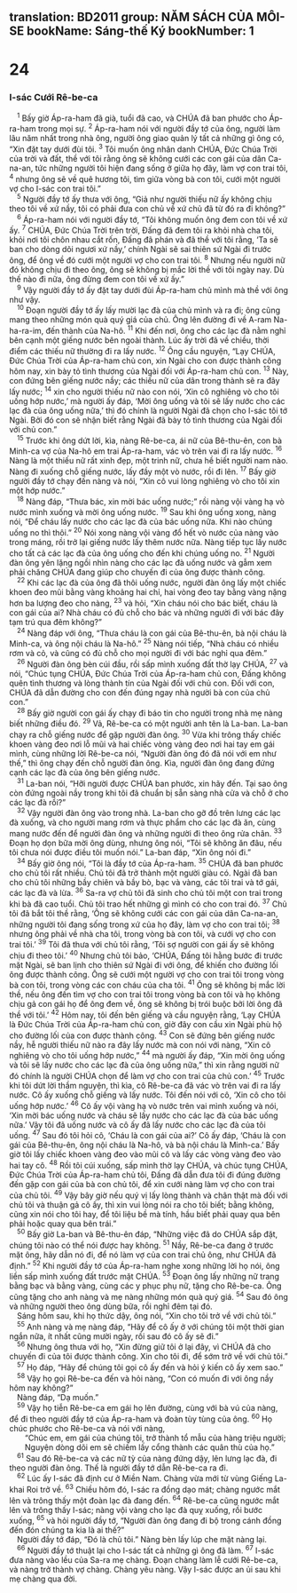 translation: BD2011
group: NĂM SÁCH CỦA MÔI-SE
bookName: Sáng-thế Ký 
bookNumber: 1
-------

<div class="title"><h1>24</h1><h3>I-sác Cưới Rê-be-ca</h3></div>
<span class="verse sa_24_1"> <sup>1</sup> Bấy giờ Áp-ra-ham đã già, tuổi đã cao, và CHÚA đã ban phước cho Áp-ra-ham trong mọi sự. </span>
<span class="verse sa_24_2"><sup>2</sup> Áp-ra-ham nói với người đầy tớ của ông, người làm lâu năm nhất trong nhà ông, người ông giao quản lý tất cả những gì ông có, “Xin đặt tay dưới đùi tôi. </span>
<span class="verse sa_24_3"><sup>3</sup> Tôi muốn ông nhân danh CHÚA, Ðức Chúa Trời của trời và đất, thề với tôi rằng ông sẽ không cưới các con gái của dân Ca-na-an, tức những người tôi hiện đang sống ở giữa họ đây, làm vợ con trai tôi, </span>
<span class="verse sa_24_4"><sup>4</sup> nhưng ông sẽ về quê hương tôi, tìm giữa vòng bà con tôi, cưới một người vợ cho I-sác con trai tôi.”<br/></span>
<span class="verse sa_24_5"> <sup>5</sup> Người đầy tớ ấy thưa với ông, “Giả như người thiếu nữ ấy không chịu theo tôi về xứ nầy, tôi có phải đưa con chủ về xứ chủ đã từ đó ra đi không?” <br/></span>
<span class="verse sa_24_6"> <sup>6</sup> Áp-ra-ham nói với người đầy tớ, “Tôi không muốn ông đem con tôi về xứ ấy. </span>
<span class="verse sa_24_7"><sup>7</sup> CHÚA, Ðức Chúa Trời trên trời, Ðấng đã đem tôi ra khỏi nhà cha tôi, khỏi nơi tôi chôn nhau cắt rốn, Ðấng đã phán và đã thề với tôi rằng, ‘Ta sẽ ban cho dòng dõi ngươi xứ nầy,’ chính Ngài sẽ sai thiên sứ Ngài đi trước ông, để ông về đó cưới một người vợ cho con trai tôi. </span>
<span class="verse sa_24_8"><sup>8</sup> Nhưng nếu người nữ đó không chịu đi theo ông, ông sẽ không bị mắc lời thề với tôi ngày nay. Dù thế nào đi nữa, ông đừng đem con tôi về xứ ấy.” <br/></span>
<span class="verse sa_24_9"> <sup>9</sup> Vậy người đầy tớ ấy đặt tay dưới đùi Áp-ra-ham chủ mình mà thề với ông như vậy.<br/></span>
<span class="verse sa_24_10"> <sup>10</sup> Ðoạn người đầy tớ ấy lấy mười lạc đà của chủ mình và ra đi; ông cũng mang theo những món quà quý giá của chủ. Ông lên đường đi về A-ram Na-ha-ra-im, đến thành của Na-hô. </span>
<span class="verse sa_24_11"><sup>11</sup> Khi đến nơi, ông cho các lạc đà nằm nghỉ bên cạnh một giếng nước bên ngoài thành. Lúc ấy trời đã về chiều, thời điểm các thiếu nữ thường đi ra lấy nước. </span>
<span class="verse sa_24_12"><sup>12</sup> Ông cầu nguyện, “Lạy CHÚA, Ðức Chúa Trời của Áp-ra-ham chủ con, xin Ngài cho con được thành công hôm nay, xin bày tỏ tình thương của Ngài đối với Áp-ra-ham chủ con. </span>
<span class="verse sa_24_13"><sup>13</sup> Này, con đứng bên giếng nước nầy; các thiếu nữ của dân trong thành sẽ ra đây lấy nước; </span>
<span class="verse sa_24_14"><sup>14</sup> xin cho người thiếu nữ nào con nói, ‘Xin cô nghiêng vò cho tôi uống hớp nước,’ mà người ấy đáp, ‘Mời ông uống và tôi sẽ lấy nước cho các lạc đà của ông uống nữa,’ thì đó chính là người Ngài đã chọn cho I-sác tôi tớ Ngài. Bởi đó con sẽ nhận biết rằng Ngài đã bày tỏ tình thương của Ngài đối với chủ con.”<br/></span>
<span class="verse sa_24_15"> <sup>15</sup> Trước khi ông dứt lời, kìa, nàng Rê-be-ca, ái nữ của Bê-thu-ên, con bà Minh-ca vợ của Na-hô em trai Áp-ra-ham, vác vò trên vai đi ra lấy nước. </span>
<span class="verse sa_24_16"><sup>16</sup> Nàng là một thiếu nữ rất xinh đẹp, một trinh nữ, chưa hề biết người nam nào. Nàng đi xuống chỗ giếng nước, lấy đầy một vò nước, rồi đi lên. </span>
<span class="verse sa_24_17"><sup>17</sup> Bấy giờ người đầy tớ chạy đến nàng và nói, “Xin cô vui lòng nghiêng vò cho tôi xin một hớp nước.”<br/></span>
<span class="verse sa_24_18"> <sup>18</sup> Nàng đáp, “Thưa bác, xin mời bác uống nước;” rồi nàng vội vàng hạ vò nước mình xuống và mời ông uống nước. </span>
<span class="verse sa_24_19"><sup>19</sup> Sau khi ông uống xong, nàng nói, “Ðể cháu lấy nước cho các lạc đà của bác uống nữa. Khi nào chúng uống no thì thôi.” </span>
<span class="verse sa_24_20"><sup>20</sup> Nói xong nàng vội vàng đổ hết vò nước của nàng vào trong máng, rồi trở lại giếng nước lấy thêm nước nữa. Nàng tiếp tục lấy nước cho tất cả các lạc đà của ông uống cho đến khi chúng uống no. </span>
<span class="verse sa_24_21"><sup>21</sup> Người đàn ông yên lặng ngồi nhìn nàng cho các lạc đà uống nước và gẫm xem phải chăng CHÚA đang giúp cho chuyến đi của ông được thành công.<br/></span>
<span class="verse sa_24_22"> <sup>22</sup> Khi các lạc đà của ông đã thôi uống nước, người đàn ông lấy một chiếc khoen đeo mũi bằng vàng khoảng hai chỉ, hai vòng đeo tay bằng vàng nặng hơn ba lượng đeo cho nàng, </span>
<span class="verse sa_24_23"><sup>23</sup> và hỏi, “Xin cháu nói cho bác biết, cháu là con gái của ai? Nhà cháu có đủ chỗ cho bác và những người đi với bác đây tạm trú qua đêm không?”<br/></span>
<span class="verse sa_24_24"> <sup>24</sup> Nàng đáp với ông, “Thưa cháu là con gái của Bê-thu-ên, bà nội cháu là Minh-ca, và ông nội cháu là Na-hô.” </span>
<span class="verse sa_24_25"><sup>25</sup> Nàng nói tiếp, “Nhà cháu có nhiều rơm và cỏ, và cũng có đủ chỗ cho mọi người đi với bác nghỉ qua đêm.”<br/></span>
<span class="verse sa_24_26"> <sup>26</sup> Người đàn ông bèn cúi đầu, rồi sấp mình xuống đất thờ lạy CHÚA, </span>
<span class="verse sa_24_27"><sup>27</sup> và nói, “Chúc tụng CHÚA, Ðức Chúa Trời của Áp-ra-ham chủ con, Ðấng không quên tình thương và lòng thành tín của Ngài đối với chủ con. Ðối với con, CHÚA đã dẫn đường cho con đến đúng ngay nhà người bà con của chủ con.”<br/></span>
<span class="verse sa_24_28"> <sup>28</sup> Bấy giờ người con gái ấy chạy đi báo tin cho người trong nhà mẹ nàng biết những điều đó. </span>
<span class="verse sa_24_29"><sup>29</sup> Vả, Rê-be-ca có một người anh tên là La-ban. La-ban chạy ra chỗ giếng nước để gặp người đàn ông. </span>
<span class="verse sa_24_30"><sup>30</sup> Vừa khi trông thấy chiếc khoen vàng đeo nơi lỗ mũi và hai chiếc vòng vàng đeo nơi hai tay em gái mình, cùng những lời Rê-be-ca nói, “Người đàn ông đó đã nói với em như thế,” thì ông chạy đến chỗ người đàn ông. Kìa, người đàn ông đang đứng cạnh các lạc đà của ông bên giếng nước. <br/></span>
<span class="verse sa_24_31"> <sup>31</sup> La-ban nói, “Hỡi người được CHÚA ban phước, xin hãy đến. Tại sao ông còn đứng ngoài nầy trong khi tôi đã chuẩn bị sẵn sàng nhà cửa và chỗ ở cho các lạc đà rồi?”<br/></span>
<span class="verse sa_24_32"> <sup>32</sup> Vậy người đàn ông vào trong nhà. La-ban cho gỡ đồ trên lưng các lạc đà xuống, và cho người mang rơm và thực phẩm cho các lạc đà ăn, cùng mang nước đến để người đàn ông và những người đi theo ông rửa chân. </span>
<span class="verse sa_24_33"><sup>33</sup> Ðoạn họ dọn bữa mời ông dùng, nhưng ông nói, “Tôi sẽ không ăn đâu, nếu tôi chưa nói được điều tôi muốn nói.” La-ban đáp, “Xin ông nói đi.”<br/></span>
<span class="verse sa_24_34"> <sup>34</sup> Bấy giờ ông nói, “Tôi là đầy tớ của Áp-ra-ham. </span>
<span class="verse sa_24_35"><sup>35</sup> CHÚA đã ban phước cho chủ tôi rất nhiều. Chủ tôi đã trở thành một người giàu có. Ngài đã ban cho chủ tôi những bầy chiên và bầy bò, bạc và vàng, các tôi trai và tớ gái, các lạc đà và lừa. </span>
<span class="verse sa_24_36"><sup>36</sup> Sa-ra vợ chủ tôi đã sinh cho chủ tôi một con trai trong khi bà đã cao tuổi. Chủ tôi trao hết những gì mình có cho con trai đó. </span>
<span class="verse sa_24_37"><sup>37</sup> Chủ tôi đã bắt tôi thề rằng, ‘Ông sẽ không cưới các con gái của dân Ca-na-an, những người tôi đang sống trong xứ của họ đây, làm vợ cho con trai tôi; </span>
<span class="verse sa_24_38"><sup>38</sup> nhưng ông phải về nhà cha tôi, trong vòng bà con tôi, và cưới vợ cho con trai tôi.’ </span>
<span class="verse sa_24_39"><sup>39</sup> Tôi đã thưa với chủ tôi rằng, ‘Tôi sợ người con gái ấy sẽ không chịu đi theo tôi.’ </span>
<span class="verse sa_24_40"><sup>40</sup> Nhưng chủ tôi bảo, ‘CHÚA, Ðấng tôi hằng bước đi trước mặt Ngài, sẽ ban lịnh cho thiên sứ Ngài đi với ông, để khiến cho đường lối ông được thành công. Ông sẽ cưới một người vợ cho con trai tôi trong vòng bà con tôi, trong vòng các con cháu của cha tôi. </span>
<span class="verse sa_24_41"><sup>41</sup> Ông sẽ không bị mắc lời thề, nếu ông đến tìm vợ cho con trai tôi trong vòng bà con tôi và họ không chịu gả con gái họ để ông đem về, ông sẽ không bị trói buộc bởi lời ông đã thề với tôi.’ </span>
<span class="verse sa_24_42"><sup>42</sup> Hôm nay, tôi đến bên giếng và cầu nguyện rằng, ‘Lạy CHÚA là Ðức Chúa Trời của Áp-ra-ham chủ con, giờ đây con cầu xin Ngài phù hộ cho đường lối của con được thành công. </span>
<span class="verse sa_24_43"><sup>43</sup> Con sẽ đứng bên giếng nước nầy, hễ người thiếu nữ nào ra đây lấy nước mà con nói với nàng, “Xin cô nghiêng vò cho tôi uống hớp nước,” </span>
<span class="verse sa_24_44"><sup>44</sup> mà người ấy đáp, “Xin mời ông uống và tôi sẽ lấy nước cho các lạc đà của ông uống nữa,” thì xin rằng người nữ đó chính là người CHÚA chọn để làm vợ cho con trai của chủ con.’ </span>
<span class="verse sa_24_45"><sup>45</sup> Trước khi tôi dứt lời thầm nguyện, thì kìa, cô Rê-be-ca đã vác vò trên vai đi ra lấy nước. Cô ấy xuống chỗ giếng và lấy nước. Tôi đến nói với cô, ‘Xin cô cho tôi uống hớp nước.’ </span>
<span class="verse sa_24_46"><sup>46</sup> Cô ấy vội vàng hạ vò nước trên vai mình xuống và nói, ‘Xin mời bác uống nước và cháu sẽ lấy nước cho các lạc đà của bác uống nữa.’ Vậy tôi đã uống nước và cô ấy đã lấy nước cho các lạc đà của tôi uống. </span>
<span class="verse sa_24_47"><sup>47</sup> Sau đó tôi hỏi cô, ‘Cháu là con gái của ai?’ Cô ấy đáp, ‘Cháu là con gái của Bê-thu-ên, ông nội cháu là Na-hô, và bà nội cháu là Minh-ca.’ Bấy giờ tôi lấy chiếc khoen vàng đeo vào mũi cô và lấy các vòng vàng đeo vào hai tay cô. </span>
<span class="verse sa_24_48"><sup>48</sup> Rồi tôi cúi xuống, sấp mình thờ lạy CHÚA, và chúc tụng CHÚA, Ðức Chúa Trời của Áp-ra-ham chủ tôi, Ðấng đã dẫn đưa tôi đi đúng đường đến gặp con gái của bà con chủ tôi, để xin cưới nàng làm vợ cho con trai của chủ tôi. </span>
<span class="verse sa_24_49"><sup>49</sup> Vậy bây giờ nếu quý vị lấy lòng thành và chân thật mà đối với chủ tôi và thuận gả cô ấy, thì xin vui lòng nói ra cho tôi biết; bằng không, cũng xin nói cho tôi hay, để tôi liệu bề mà tính, hầu biết phải quay qua bên phải hoặc quay qua bên trái.”<br/></span>
<span class="verse sa_24_50"> <sup>50</sup> Bấy giờ La-ban và Bê-thu-ên đáp, “Những việc đã do CHÚA sắp đặt, chúng tôi nào có thể nói được hay không. </span>
<span class="verse sa_24_51"><sup>51</sup> Nầy, Rê-be-ca đang ở trước mặt ông, hãy dẫn nó đi, để nó làm vợ của con trai chủ ông, như CHÚA đã định.” </span>
<span class="verse sa_24_52"><sup>52</sup> Khi người đầy tớ của Áp-ra-ham nghe xong những lời họ nói, ông liền sấp mình xuống đất trước mặt CHÚA. </span>
<span class="verse sa_24_53"><sup>53</sup> Ðoạn ông lấy những nữ trang bằng bạc và bằng vàng, cùng các y phục phụ nữ, tặng cho Rê-be-ca. Ông cũng tặng cho anh nàng và mẹ nàng những món quà quý giá. </span>
<span class="verse sa_24_54"><sup>54</sup> Sau đó ông và những người theo ông dùng bữa, rồi nghỉ đêm tại đó.<br/> Sáng hôm sau, khi họ thức dậy, ông nói, “Xin cho tôi trở về với chủ tôi.”<br/></span>
<span class="verse sa_24_55"> <sup>55</sup> Anh nàng và mẹ nàng đáp, “Hãy để cô ấy ở với chúng tôi một thời gian ngắn nữa, ít nhất cũng mười ngày, rồi sau đó cô ấy sẽ đi.”<br/></span>
<span class="verse sa_24_56"> <sup>56</sup> Nhưng ông thưa với họ, “Xin đừng giữ tôi ở lại đây, vì CHÚA đã cho chuyến đi của tôi được thành công. Xin cho tôi đi, để sớm trở về với chủ tôi.”<br/></span>
<span class="verse sa_24_57"> <sup>57</sup> Họ đáp, “Hãy để chúng tôi gọi cô ấy đến và hỏi ý kiến cô ấy xem sao.” <br/></span>
<span class="verse sa_24_58"> <sup>58</sup> Vậy họ gọi Rê-be-ca đến và hỏi nàng, “Con có muốn đi với ông nầy hôm nay không?”<br/> Nàng đáp, “Dạ muốn.”<br/></span>
<span class="verse sa_24_59"> <sup>59</sup> Vậy họ tiễn Rê-be-ca em gái họ lên đường, cùng với bà vú của nàng, để đi theo người đầy tớ của Áp-ra-ham và đoàn tùy tùng của ông. </span>
<span class="verse sa_24_60"><sup>60</sup> Họ chúc phước cho Rê-be-ca và nói với nàng,<br/>  “Chúc em, em gái của chúng tôi, trở thành tổ mẫu của hàng triệu người;<br/>  Nguyện dòng dõi em sẽ chiếm lấy cổng thành các quân thù của họ.”<br/></span>
<span class="verse sa_24_61"> <sup>61</sup> Sau đó Rê-be-ca và các nữ tỳ của nàng đứng dậy, lên lưng lạc đà, đi theo người đàn ông. Thế là người đầy tớ dẫn Rê-be-ca ra đi.<br/></span>
<span class="verse sa_24_62"> <sup>62</sup> Lúc ấy I-sác đã định cư ở Miền Nam. Chàng vừa mới từ vùng Giếng La-khai Roi trở về. </span>
<span class="verse sa_24_63"><sup>63</sup> Chiều hôm đó, I-sác ra đồng dạo mát; chàng ngước mắt lên và trông thấy một đoàn lạc đà đang đến. </span>
<span class="verse sa_24_64"><sup>64</sup> Rê-be-ca cũng ngước mắt lên và trông thấy I-sác; nàng vội vàng cho lạc đà quỵ xuống, rồi bước xuống, </span>
<span class="verse sa_24_65"><sup>65</sup> và hỏi người đầy tớ, “Người đàn ông đang đi bộ trong cánh đồng đến đón chúng ta kia là ai thế?”<br/> Người đầy tớ đáp, “Ðó là chủ tôi.” Nàng bèn lấy lúp che mặt nàng lại. <br/></span>
<span class="verse sa_24_66"> <sup>66</sup> Người đầy tớ thuật lại cho I-sác tất cả những gì ông đã làm. </span>
<span class="verse sa_24_67"><sup>67</sup> I-sác đưa nàng vào lều của Sa-ra mẹ chàng. Ðoạn chàng làm lễ cưới Rê-be-ca, và nàng trở thành vợ chàng. Chàng yêu nàng. Vậy I-sác được an ủi sau khi mẹ chàng qua đời.<br/></span>
